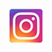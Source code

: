 ![A cat](https://github.com/SadDarkAngel/readme.md/blob/e0e49dcef04bd12b2edaa795650882bc2289f6fb/64x64-instagram.png)